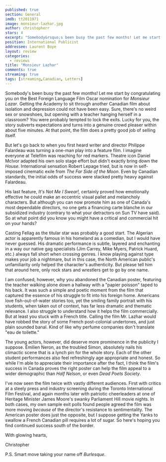```yaml
---
published: true
section: General
imdb: tt2011971
image: monsieur-lazhar.jpg
author: christopherr
stars: 4
excerpt: "Somebody&rsquo;s been busy the past few months! Let me start by congratulating you on the Best Foreign Language Film Oscar nomination for <em>Monsieur Lazar</em>. Getting the Academy to sit through another Canadian film about isolation and depression could not have been easy. Sure, there&rsquo;s no weird sex or snowshoes, but opening with a teacher hanging herself in a classroom? You were probably tempted to lock the exits. Lucky for you, the story subverts expectations and turns into a genuine crowd pleaser within about five minutes. At that point, the film does a pretty good job of selling itself."
position: International Publicist
addressee: Laurent Boye
layout: review
categories:
  - reviews
title: "Monsieur Lazhar"
comments: true
streaming: true
tags: [streaming,Canadian, Letters]
---
```

Somebody's been busy the past few months! Let me start by congratulating you on the Best Foreign Language Film Oscar nomination for _Monsieur Lazar_. Getting the Academy to sit through another Canadian film about isolation and depression could not have been easy. Sure, there's no weird sex or snowshoes, but opening with a teacher hanging herself in a classroom? You were probably tempted to lock the exits. Lucky for you, the story subverts expectations and turns into a genuine crowd pleaser within about five minutes. At that point, the film does a pretty good job of selling itself.

But let's go back to when you first heard writer and director Philippe Falardeau was turning a one-man play into a feature film. I imagine everyone at Telefilm was reaching for red markers. Theatre icon Daniel McIvor adapted his own solo stage effort but didn't exactly bring down the _House_. International sensation Robert Lepage tried, but is now in self-imposed cinematic exile from _The Far Side of the Moon_. Even by Canadian standards, the initial odds of success were stacked pretty heavy against Falardeau.

His last feature, _It's Not Me I Swear!,_ certainly proved how emotionally effective he could make an eccentric visual pallet and melancholy characters. But although you can now promote him as one of Canada's most dependable directors, no one gets a financing carte blanche in our subsidized industry (contrary to what your detractors on Sun TV have said). So at what point did you know you might have a critical and commercial hit on your hands?

Casting Fellag as the titular star was probably a good start. The Algerian actor is apparently famous in his homeland as a comedian, but I would have never guessed. His dramatic performance is subtle, layered and enchanting in a way our native gag specialists (Jim Carrey, Mike Myers, Patrick Huard, etc.) always fall short when crossing genres. I know playing against type makes your job a nightmare, but in this case, the North American public's unfamiliarity only helped the character's authenticity. But please tell him that around here, only rock stars and wrestlers get to go by one name.

I am confused, however, why you abandoned the Canadian poster, featuring the teacher walking alone down a hallway with a "papier poisson" taped to his back. It was such a simple and poetic moment from the film that captured the essence of his struggle to fit into his foreign home. Americans love fish-out-of-water stories too, yet the smiling family portrait with his students, when taken out of context, has far less dramatic and thematic relevance. I also struggle to understand how it helps the film commercially. But at least you stuck with a French title. Calling the film Mr. Lazhar would have robbed the story of some French post-colonial undertones, and just plain sounded banal. Kind of like why perfume companies don't translate "eau de toilette."

The young actors, however, did deserve more prominence in the publicity I suppose. Émilien Neron, as the troubled Simon, absolutely nails his climactic scene that is a lynch pin for the whole story. Each of the other student performances also feel refreshingly age appropriate and honest. So while I'm able to appreciate their importance after the fact, I think the film's success in Canada proves the right poster can help the film appeal to a wider demographic than _Half Nelson_, or even _Dead Poets Society_.

I've now seen the film twice with vastly different audiences. First with critics at a steely press and industry screening during the Toronto International Film Festival, and again months later with patriotic cheerleaders at one of Heritage Minister James Moore's swanky Parliament Hill movie nights. In both cases, my own sample exit polls found people agreed the film was more moving _because_ of the director's resistance to sentimentality. The American poster does just the opposite, but I suppose getting the Yanks to swallow a French Canadian pill requires a lot of sugar. So here's hoping you find continued success south of the border.

With glowing hearts,

Christopher

P.S. Smart move taking your name off _Burlesque_.